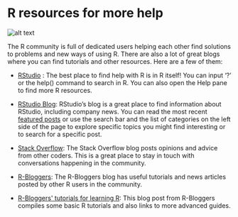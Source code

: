 # R resources for more help    

![alt text](https://d3c33hcgiwev3.cloudfront.net/imageAssetProxy.v1/yQ8dGcmbQLCPHRnJm6CwNg_ec3d0ccf60ac467f8bc901eea2c9fa49_Screen-Shot-2021-02-16-at-9.42.26-AM.png?expiry=1686960000000&hmac=LBx0L4G2JVavK7lquGvu-5lSTE1KoJ54EDU55bMvZ0I)    



The R community is full of dedicated users helping each other find solutions to problems and new ways of using R. There are also a lot of great blogs where you can find tutorials 
and other resources.  Here are a few of them:

* [RStudio](https://rstudio.com/)
: The best place to find help with R is in R itself! You can input ‘?’ or the help() command to search in R. You can also open the Help pane to find more R resources. 

* [RStudio Blog](https://blog.rstudio.com/):
 RStudio’s blog is a great place to find information about RStudio, including company news.  You can read the most recent 
[featured posts](https://blog.rstudio.com/categories/featured/)
 or use the search bar and the list of categories on the left side of the page to explore specific topics you might find interesting or to search for a specific post. 

* [Stack Overflow](https://stackoverflow.blog/):
 The Stack Overflow blog posts opinions and advice from other coders. This is a great place to stay in touch with conversations happening in the community. 

* [R-Bloggers](https://www.r-bloggers.com/):
 The R-Bloggers blog has useful tutorials and news articles posted by other R users in the community. 

* [R-Bloggers' tutorials for learning R](https://www.r-bloggers.com/2015/12/how-to-learn-r-2/#h.y5b98o9o2h1r): 
This blog post from R-Bloggers compiles some basic R tutorials and also links to more advanced guides.       

